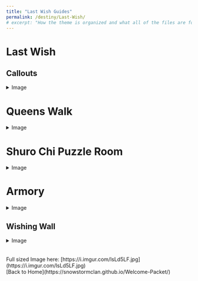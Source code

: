 ```yaml
---
title: "Last Wish Guides"
permalink: /destiny/Last-Wish/
# excerpt: "How the theme is organized and what all of the files are for."
---
```


# Last Wish

## Callouts
<details>
  <summary>Image</summary>
  <br>
  <img src="https://snowstormclan.github.io/Welcome-Packet/destiny/assets/images/CallOuts-5adadfe3-9f65-4e64-81d8-75b2ca4e7021.png"/>
  ![](https://snowstormclan.github.io/Welcome-Packet/destiny/assets/images/CallOuts-5adadfe3-9f65-4e64-81d8-75b2ca4e7021.png)
</details>


# Queens Walk
<details>
  <summary>Image</summary>
  <br>
  <img src="https://snowstormclan.github.io/Welcome-Packet/destiny/assets/images/queenswalk-ff4f1232-09dc-42a0-bc7b-e236d9fe7cbd.png"/>
 ![](https://snowstormclan.github.io/Welcome-Packet/destiny/assets/images/queenswalk-ff4f1232-09dc-42a0-bc7b-e236d9fe7cbd.png)
</details>

# Shuro Chi Puzzle Room
<details>
  <summary>Image</summary>
  <br>
  <img src="https://snowstormclan.github.io/Welcome-Packet/destiny/assets/images/puzzle_room-0f1b5f63-dafe-41e5-86d9-796f4bf044d6.png"/>
![](https://snowstormclan.github.io/Welcome-Packet/destiny/assets/images/puzzle_room-0f1b5f63-dafe-41e5-86d9-796f4bf044d6.png)
</details>

# Armory
<details>
  <summary>Image</summary>
  <br>
  <img src="https://snowstormclan.github.io/Welcome-Packet/destiny/assets/images/PenAnt-e9987a76-5dea-4c9b-b30b-6a8d4133a8f5.png"/>
![](https://snowstormclan.github.io/Welcome-Packet/destiny/assets/images/PenAnt-e9987a76-5dea-4c9b-b30b-6a8d4133a8f5.png)
</details>

## Wishing Wall
<details>
  <summary>Image</summary>
  <br>
  <img src="https://snowstormclan.github.io/Welcome-Packet/destiny/assets/images/WishingWall-7730ff1d-6c7c-4fa8-b560-9d74234fb1af.jpg"/>
![](https://snowstormclan.github.io/Welcome-Packet/destiny/assets/images/WishingWall-7730ff1d-6c7c-4fa8-b560-9d74234fb1af.jpg)
</details>
<br>
<br>
Full sized Image here: [https://i.imgur.com/lsLd5LF.jpg](https://i.imgur.com/lsLd5LF.jpg)
<br>
[Back to Home](https://snowstormclan.github.io/Welcome-Packet/)
